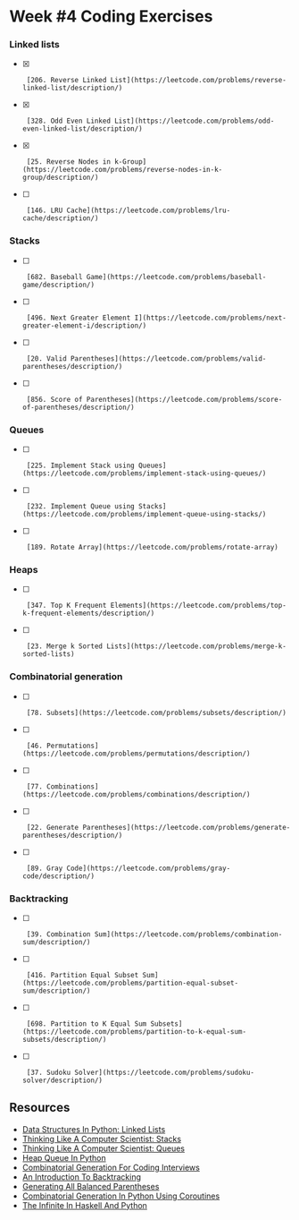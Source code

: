 # Week #4 Coding Exercises


### Linked lists
- [x]      [206. Reverse Linked List](https://leetcode.com/problems/reverse-linked-list/description/)
- [x]      [328. Odd Even Linked List](https://leetcode.com/problems/odd-even-linked-list/description/)
- [x]      [25. Reverse Nodes in k-Group](https://leetcode.com/problems/reverse-nodes-in-k-group/description/)
- [ ]      [146. LRU Cache](https://leetcode.com/problems/lru-cache/description/)


### Stacks
- [ ]      [682. Baseball Game](https://leetcode.com/problems/baseball-game/description/)        
- [ ]      [496. Next Greater Element I](https://leetcode.com/problems/next-greater-element-i/description/)        
- [ ]      [20. Valid Parentheses](https://leetcode.com/problems/valid-parentheses/description/)        
- [ ]      [856. Score of Parentheses](https://leetcode.com/problems/score-of-parentheses/description/)        


### Queues
- [ ]      [225. Implement Stack using Queues](https://leetcode.com/problems/implement-stack-using-queues/)
- [ ]      [232. Implement Queue using Stacks](https://leetcode.com/problems/implement-queue-using-stacks/)
- [ ]      [189. Rotate Array](https://leetcode.com/problems/rotate-array)


### Heaps
- [ ]      [347. Top K Frequent Elements](https://leetcode.com/problems/top-k-frequent-elements/description/)
- [ ]      [23. Merge k Sorted Lists](https://leetcode.com/problems/merge-k-sorted-lists)


### Combinatorial generation
- [ ]      [78. Subsets](https://leetcode.com/problems/subsets/description/)
- [ ]      [46. Permutations](https://leetcode.com/problems/permutations/description/)
- [ ]      [77. Combinations](https://leetcode.com/problems/combinations/description/)
- [ ]      [22. Generate Parentheses](https://leetcode.com/problems/generate-parentheses/description/)
- [ ]      [89. Gray Code](https://leetcode.com/problems/gray-code/description/)


### Backtracking
- [ ]      [39. Combination Sum](https://leetcode.com/problems/combination-sum/description/)
- [ ]      [416. Partition Equal Subset Sum](https://leetcode.com/problems/partition-equal-subset-sum/description/)
- [ ]      [698. Partition to K Equal Sum Subsets](https://leetcode.com/problems/partition-to-k-equal-sum-subsets/description/)
- [ ]      [37. Sudoku Solver](https://leetcode.com/problems/sudoku-solver/description/)


##  Resources

*   [Data Structures In Python: Linked Lists](https://medium.com/@kojinoshiba/data-structures-in-python-series-1-linked-lists-d9f848537b4d)
*   [Thinking Like A Computer Scientist: Stacks](http://openbookproject.net/thinkcs/python/english3e/stacks.html)
*   [Thinking Like A Computer Scientist: Queues](http://openbookproject.net/thinkcs/python/english3e/queues.html)
*   [Heap Queue In Python](https://www.geeksforgeeks.org/heap-queue-or-heapq-in-python/)
*   [Combinatorial Generation For Coding Interviews](https://sahandsaba.com/combinatorial-generation-for-coding-interviews-in-python.html)
*   [An Introduction To Backtracking](https://www.dailycodingproblem.com/blog/an-introduction-to-backtracking/)
*   [Generating All Balanced Parentheses](https://sahandsaba.com/interview-question-generating-all-balanced-parentheses.html)
*   [Combinatorial Generation In Python Using Coroutines](https://sahandsaba.com/combinatorial-generation-using-coroutines-in-python.html)
*   [The Infinite In Haskell And Python](https://sahandsaba.com/the-infinite-in-haskell-and-python.html)
